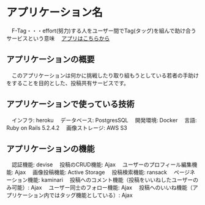 # アプリケーション名
　F-Tag・・・effort(努力)する人をユーザー間でTag(タッグ)を組んで助け合うサービスという意味
　[アプリはこちらから](https://rails-f-tag.herokuapp.com/)
 
## アプリケーションの概要
　このアプリケーションは何かに挑戦したり取り組もうとしている若者の手助けをすることを目的とした、投稿共有サービスです。
 
## アプリケーションで使っている技術
　インフラ: heroku
　データベース: PostgresSQL
　開発環境: Docker
　言語: Ruby on Rails 5.2.4.2
　画像ストレージ: AWS S3

## アプリケーションの機能
　認証機能: devise
　投稿のCRUD機能: Ajax
　ユーザーのプロフィール編集機能: Ajax
　画像投稿機能: Active Storage
　投稿検索機能: ransack
　ページネーション機能: kaminari
　投稿へのコメント機能（投稿をいいねしたユーザーのみ可能）: Ajax
　ユーザー同士のフォロー機能: Ajax
　投稿へのいいね機能（アプリケーション内ではタッグ機能としている）: Ajax
